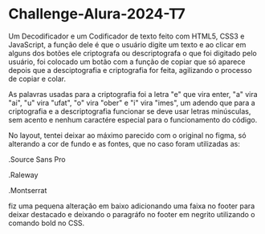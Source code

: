# Challenge-Alura-2024-T7
Um Decodificador e um Codificador de texto feito com HTML5, CSS3 e JavaScript, a função dele é que o usuário digite um texto e ao clicar em alguns dos botões ele criptografa ou descriptografa o que foi digitado pelo usuário, foi colocado um botão com a função de copiar que só aparece depois que a desciptografia e criptografia for feita, agilizando o processo de copiar e colar.

As palavras usadas para a criptografia foi a letra "e" que vira enter, "a" vira "ai", "u" vira "ufat", "o" vira "ober" e "i" vira "imes", um adendo que para a criptografia e a descriptografia funcionar se deve usar letras minúsculas, sem acento e nenhum caractére especial para o funcionamento do código.

No layout, tentei deixar ao máximo parecido com o original no figma, só alterando a cor de fundo e as fontes, que no caso foram utilizadas as:

.Source Sans Pro

.Raleway

.Montserrat

fiz uma pequena alteração em baixo adicionando uma faixa no footer para deixar destacado e deixando o paragráfo no footer em negrito utilizando o comando bold no CSS.

